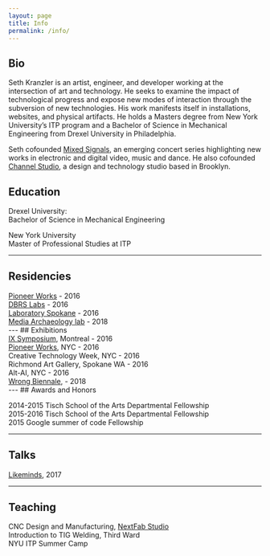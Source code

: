 ```yaml
---
layout: page
title: Info
permalink: /info/
---
```

## Bio
<p class="pull-left-50">
Seth Kranzler is an artist, engineer, and developer working at the intersection of art and technology. He seeks to examine the impact of technological progress and expose new modes of interaction through the subversion of new technologies. His work manifests itself in installations, websites, and physical artifacts. He holds a Masters degree from New York University’s ITP program and a Bachelor of Science in Mechanical Engineering from Drexel University in Philadelphia.
</p>
<p class="pull-left-50">
Seth cofounded <a href="https://mixedsignals.nyc">Mixed Signals</a>, an emerging concert series highlighting new works in electronic and digital video, music and dance. He also cofounded <a href="https://channel.studio">Channel Studio</a>, a design and technology studio based in Brooklyn. 
</p>

## Education  
Drexel University:  
Bachelor of Science in Mechanical Engineering  

New York University  
Master of Professional Studies at ITP

---
## Residencies
<div class="pull-left-50">
  <div><a href="http://pioneerworks.org/residency/seth-kranzler/">Pioneer Works</a> - 2016</div>
  <div><a href="https://medium.com/dbrs-innovation-labs/the-generative-critique-d0a2637e160b">DBRS Labs</a> - 2016</div>
  <div><a href="https://laboratoryspokane.com/2016/08/16/falk-morawitz-seth-kranzler/">Laboratory Spokane</a> - 2016</div>
  <div><a href="https://mediaarchaeologylab.com/">Media Archaeology lab</a> - 2018</div>
</div>
---
## Exhibitions  
<div class="pull-left-50">
<div><a href="http://ix.sat.qc.ca/vrlounge_june4?language=en">IX Symposium</a>, Montreal - 2016</div>
<div><a href="http://pioneerworks.org/programs/second-sundays-february-2016.php">Pioneer Works</a>, NYC - 2016</div>
<div>Creative Technology Week, NYC - 2016</div>
<div>Richmond Art Gallery, Spokane WA - 2016</div>
<div>Alt-AI, NYC - 2016</div>
<div><a href="https://www.nytimes.com/2018/01/22/arts/design/the-wrong-biennale.html">Wrong Biennale</a>, - 2018</div>
</div>
---
## Awards and Honors

2014-2015 Tisch School of the Arts Departmental Fellowship  
2015-2016 Tisch School of the Arts Departmental Fellowship  
2015 Google summer of code Fellowship  

---
## Talks

<a href="https://www.forbes.com/sites/emmasandler/2017/09/21/this-is-what-its-like-to-attend-a-conference-for-creative-people/#6cedf689330b">Likeminds</a>, 2017 

---
## Teaching 
CNC Design and Manufacturing, <a href="https://nextfab.com/">NextFab Studio</a>  
Introduction to TIG Welding, Third Ward  
NYU ITP Summer Camp  